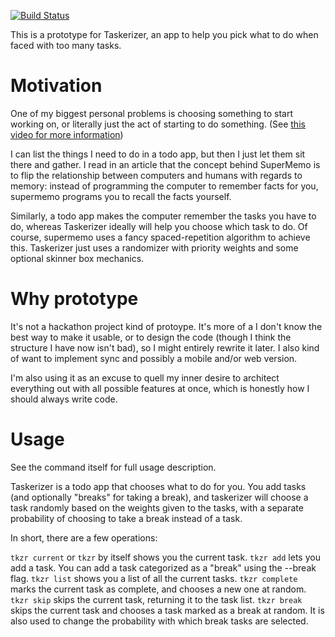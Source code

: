 [![Build Status](https://travis-ci.org/boustrophedon/taskerizer-prototype.svg?branch=master)](https://travis-ci.org/boustrophedon/taskerizer-prototype)

This is a prototype for Taskerizer, an app to help you pick what to do when faced with too many tasks.

# Motivation

One of my biggest personal problems is choosing something to start working on, or literally just the act of starting to do something. (See [this video for more information](https://www.youtube.com/watch?v=_Nz9-6Mp614))

I can list the things I need to do in a todo app, but then I just let them sit there and gather. I read in an article that the concept behind SuperMemo is to flip the relationship between computers and humans with regards to memory: instead of programming the computer to remember facts for you, supermemo programs you to recall the facts yourself.

Similarly, a todo app makes the computer remember the tasks you have to do, whereas Taskerizer ideally will help you choose which task to do. Of course, supermemo uses a fancy spaced-repetition algorithm to achieve this. Taskerizer just uses a randomizer with priority weights and some optional skinner box mechanics.

# Why prototype

It's not a hackathon project kind of protoype. It's more of a I don't know the best way to make it usable, or to design the code (though I think the structure I have now isn't bad), so I might entirely rewrite it later. I also kind of want to implement sync and possibly a mobile and/or web version.

I'm also using it as an excuse to quell my inner desire to architect everything out with all possible features at once, which is honestly how I should always write code.

# Usage

See the command itself for full usage description.

Taskerizer is a todo app that chooses what to do for you. You add tasks (and optionally "breaks" for taking a break), and taskerizer will choose a task randomly based on the weights given to the tasks, with a separate probability of choosing to take a break instead of a task.

In short, there are a few operations:

`tkzr current` or `tkzr` by itself shows you the current task. 
`tkzr add` lets you add a task. You can add a task categorized as a "break" using the --break flag.
`tkzr list` shows you a list of all the current tasks.
`tkzr complete` marks the current task as complete, and chooses a new one at random.
`tkzr skip` skips the current task, returning it to the task list.
`tkzr break` skips the current task and chooses a task marked as a break at random. It is also used to change the probability with which break tasks are selected.
